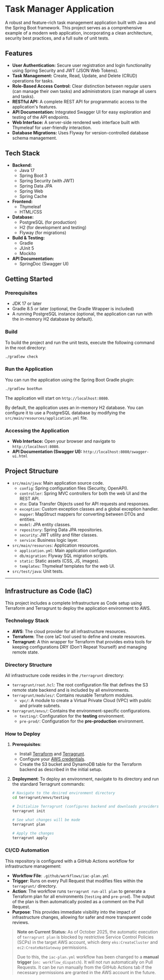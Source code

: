 # Task Manager Application

A robust and feature-rich task management application built with Java and the Spring Boot framework. This project serves as a comprehensive example of a modern web application, incorporating a clean architecture, security best practices, and a full suite of unit tests.

## Features

*   **User Authentication:** Secure user registration and login functionality using Spring Security and JWT (JSON Web Tokens).
*   **Task Management:** Create, Read, Update, and Delete (CRUD) operations for tasks.
*   **Role-Based Access Control:** Clear distinction between regular users (can manage their own tasks) and administrators (can manage all users and tasks).
*   **RESTful API:** A complete REST API for programmatic access to the application's features.
*   **API Documentation:** Integrated Swagger UI for easy exploration and testing of the API endpoints.
*   **Web Interface:** A server-side rendered web interface built with Thymeleaf for user-friendly interaction.
*   **Database Migrations:** Uses Flyway for version-controlled database schema management.

## Tech Stack

*   **Backend:**
    *   Java 17
    *   Spring Boot 3
    *   Spring Security (with JWT)
    *   Spring Data JPA
    *   Spring Web
    *   Spring Cache
*   **Frontend:**
    *   Thymeleaf
    *   HTML/CSS
*   **Database:**
    *   PostgreSQL (for production)
    *   H2 (for development and testing)
    *   Flyway (for migrations)
*   **Build & Testing:**
    *   Gradle
    *   JUnit 5
    *   Mockito
*   **API Documentation:**
    *   SpringDoc (Swagger UI)

## Getting Started

### Prerequisites

*   JDK 17 or later
*   Gradle 8.5 or later (optional, the Gradle Wrapper is included)
*   A running PostgreSQL instance (optional, the application can run with the in-memory H2 database by default).

### Build

To build the project and run the unit tests, execute the following command in the root directory:

```bash
./gradlew check
```

### Run the Application

You can run the application using the Spring Boot Gradle plugin:

```bash
./gradlew bootRun
```

The application will start on `http://localhost:8080`.

By default, the application uses an in-memory H2 database. You can configure it to use a PostgreSQL database by modifying the `src/main/resources/application.yml` file.

### Accessing the Application

*   **Web Interface:** Open your browser and navigate to `http://localhost:8080`.
*   **API Documentation (Swagger UI):** `http://localhost:8080/swagger-ui.html`

## Project Structure

*   `src/main/java`: Main application source code.
    *   `config`: Spring configuration files (Security, OpenAPI).
    *   `controller`: Spring MVC controllers for both the web UI and the REST API.
    *   `dto`: Data Transfer Objects used for API requests and responses.
    *   `exception`: Custom exception classes and a global exception handler.
    *   `mapper`: MapStruct mappers for converting between DTOs and entities.
    *   `model`: JPA entity classes.
    *   `repository`: Spring Data JPA repositories.
    *   `security`: JWT utility and filter classes.
    *   `service`: Business logic layer.
*   `src/main/resources`: Application resources.
    *   `application.yml`: Main application configuration.
    *   `db/migration`: Flyway SQL migration scripts.
    *   `static`: Static assets (CSS, JS, images).
    *   `templates`: Thymeleaf templates for the web UI.
*   `src/test/java`: Unit tests.

---

## Infrastructure as Code (IaC)

This project includes a complete Infrastructure as Code setup using Terraform and Terragrunt to deploy the application environment to AWS.

### Technology Stack

*   **AWS**: The cloud provider for all infrastructure resources.
*   **Terraform**: The core IaC tool used to define and create resources.
*   **Terragrunt**: A thin wrapper for Terraform that provides extra tools for keeping configurations DRY (Don't Repeat Yourself) and managing remote state.

### Directory Structure

All infrastructure code resides in the `/terragrunt` directory:

*   `terragrunt/root.hcl`: The root configuration file that defines the S3 remote state backend and is included by all environments.
*   `terragrunt/modules/`: Contains reusable Terraform modules.
    *   `vpc/`: A module to create a Virtual Private Cloud (VPC) with public and private subnets.
*   `terragrunt/envs/`: Contains the environment-specific configurations.
    *   `testing/`: Configuration for the **testing** environment.
    *   `pre-prod/`: Configuration for the **pre-production** environment.

### How to Deploy

1.  **Prerequisites**:
    *   Install [Terraform](https://learn.hashicorp.com/tutorials/terraform/install-cli) and [Terragrunt](https://terragrunt.gruntwork.io/docs/getting-started/install/).
    *   Configure your [AWS credentials](https://docs.aws.amazon.com/cli/latest/userguide/cli-configure-files.html).
    *   Create the S3 bucket and DynamoDB table for the Terraform backend as described in the initial setup.

2.  **Deployment**:
    To deploy an environment, navigate to its directory and run the standard Terragrunt commands:

    ```bash
    # Navigate to the desired environment directory
    cd terragrunt/envs/testing

    # Initialize Terragrunt (configures backend and downloads providers)
    terragrunt init

    # See what changes will be made
    terragrunt plan

    # Apply the changes
    terragrunt apply
    ```

### CI/CD Automation

This repository is configured with a GitHub Actions workflow for infrastructure management:

*   **Workflow File**: `.github/workflows/iac-plan.yml`
*   **Trigger**: Runs on every Pull Request that modifies files within the `terragrunt/` directory.
*   **Action**: The workflow runs `terragrunt run-all plan` to generate a Terraform plan for all environments (`testing` and `pre-prod`). The output of the plan is then automatically posted as a comment on the Pull Request.
*   **Purpose**: This provides immediate visibility into the impact of infrastructure changes, allowing for safer and more transparent code reviews.

> **Note on Current Status:** As of October 2025, the automatic execution of `terragrunt plan` is blocked by restrictive Service Control Policies (SCPs) in the target AWS account, which deny `eks:CreateCluster` and `ec2:CreateNatGateway` permissions.
> 
> Due to this, the `iac-plan.yml` workflow has been changed to a **manual trigger** (`on: workflow_dispatch`). It will not run automatically on Pull Requests. It can be run manually from the GitHub Actions tab if the necessary permissions are granted in the AWS account in the future.

